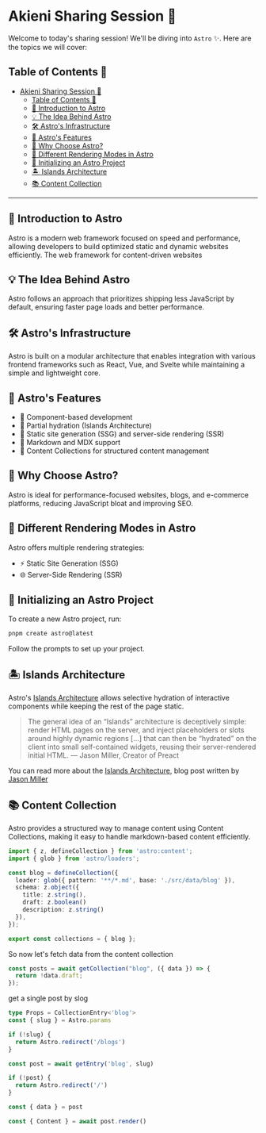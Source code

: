# Akieni Sharing Session 🚀

Welcome to today's sharing session! We'll be diving into `Astro` ✨. Here are the topics we will cover:

## Table of Contents 📌

- [Akieni Sharing Session 🚀](#akieni-sharing-session-)
  - [Table of Contents 📌](#table-of-contents-)
  - [🚀 Introduction to Astro](#-introduction-to-astro)
  - [💡 The Idea Behind Astro](#-the-idea-behind-astro)
  - [🛠️ Astro's Infrastructure](#️-astros-infrastructure)
  - [🌟 Astro's Features](#-astros-features)
  - [🤔 Why Choose Astro?](#-why-choose-astro)
  - [🔄 Different Rendering Modes in Astro](#-different-rendering-modes-in-astro)
  - [🚀 Initializing an Astro Project](#-initializing-an-astro-project)
  - [🏝️ Islands Architecture](#️-islands-architecture)
  - [📚 Content Collection](#-content-collection)

---

## 🚀 Introduction to Astro

Astro is a modern web framework focused on speed and performance, allowing developers to build optimized static and dynamic websites efficiently. The web framework for content-driven websites

## 💡 The Idea Behind Astro

Astro follows an approach that prioritizes shipping less JavaScript by default, ensuring faster page loads and better performance.

## 🛠️ Astro's Infrastructure

Astro is built on a modular architecture that enables integration with various frontend frameworks such as React, Vue, and Svelte while maintaining a simple and lightweight core.

## 🌟 Astro's Features

- 🔹 Component-based development
- 🔹 Partial hydration (Islands Architecture)
- 🔹 Static site generation (SSG) and server-side rendering (SSR)
- 🔹 Markdown and MDX support
- 🔹 Content Collections for structured content management

## 🤔 Why Choose Astro?

Astro is ideal for performance-focused websites, blogs, and e-commerce platforms, reducing JavaScript bloat and improving SEO.

## 🔄 Different Rendering Modes in Astro

Astro offers multiple rendering strategies:

- ⚡ Static Site Generation (SSG)
- 🌐 Server-Side Rendering (SSR)

## 🚀 Initializing an Astro Project

To create a new Astro project, run:

```sh
pnpm create astro@latest
```

Follow the prompts to set up your project.

## 🏝️ Islands Architecture

Astro's [Islands Architecture](https://docs.astro.build/en/concepts/islands/) allows selective hydration of interactive components while keeping the rest of the page static.

> The general idea of an “Islands” architecture is deceptively simple: render HTML pages on the server, and inject placeholders or slots around highly dynamic regions […] that can then be “hydrated” on the client into small self-contained widgets, reusing their server-rendered initial HTML.
> — Jason Miller, Creator of Preact

You can read more about the [Islands Architecture](https://jasonformat.com/islands-architecture), blog post written by [Jason Miller](https://x.com/_developit?lang=fr)

## 📚 Content Collection

Astro provides a structured way to manage content using Content Collections, making it easy to handle markdown-based content efficiently.

```ts
import { z, defineCollection } from 'astro:content';
import { glob } from 'astro/loaders';

const blog = defineCollection({
  loader: glob({ pattern: '**/*.md', base: './src/data/blog' }),
  schema: z.object({
    title: z.string(),
    draft: z.boolean()
    description: z.string()
  }),
});

export const collections = { blog };
```

So now let's fetch data from the content collection

```ts
const posts = await getCollection("blog", ({ data }) => {
  return !data.draft;
});
```
get a single post by slog

```ts
type Props = CollectionEntry<'blog'>
const { slug } = Astro.params

if (!slug) {
  return Astro.redirect('/blogs')
}

const post = await getEntry('blog', slug)

if (!post) {
  return Astro.redirect('/')
}

const { data } = post

const { Content } = await post.render()
```
